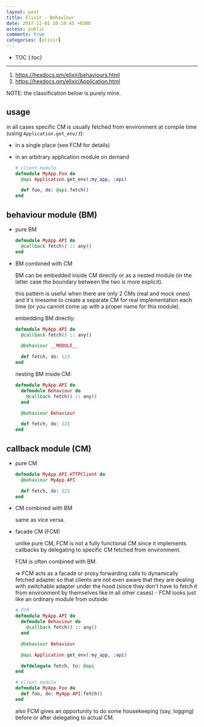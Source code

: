 ```yaml
---
layout: post
title: Elixir - Behaviour
date: 2017-11-01 10:10:45 +0300
access: public
comments: true
categories: [elixir]
---
```


<!-- more -->

* TOC
{:toc}
<hr>

1. <https://hexdocs.pm/elixir/behaviours.html>
2. <https://hexdocs.pm/elixir/Application.html>

NOTE: the classification below is purely mine.

usage
-----

in all cases specific CM is usually fetched from environment
at compile time (using `Application.get_env/3`):

- in a single place (see FCM for details)
- in an arbitrary application module on demand

  ```elixir
  # client module
  defmodule MyApp.Foo do
    @api Application.get_env(:my_app, :api)

    def foo, do: @api.fetch()
  end
  ```

behaviour module (BM)
---------------------

- pure BM

  ```elixir
  defmodule MyApp.API do
    @callback fetch() :: any()
  end
  ```

- BM combined with CM

  BM can be embedded inside CM directly or as a nested module
  (in the latter case the boundary between the two is more explicit).

  this pattern is useful when there are only 2 CMs (real and mock ones)
  and it's tiresome to create a separate CM for real implementation
  each time (or you cannot come up with a proper name for this module).

  embedding BM directly:

  ```elixir
  defmodule MyApp.API do
    @callback fetch() :: any()

    @behaviour __MODULE__

    def fetch, do: 123
  end
  ```

  nesting BM inside CM:

  ```elixir
  defmodule MyApp.API do
    defmodule Behaviour do
      @callback fetch() :: any()
    end

    @behaviour Behaviour

    def fetch, do: 123
  end
  ```

callback module (CM)
--------------------

- pure CM

  ```elixir
  defmodule MyApp.API.HTTPClient do
    @behaviour MyApp.API

    def fetch, do: 123
  end
  ````

- CM combined with BM

  same as vice versa.

- facade CM (FCM)

  unlike pure CM, FCM is not a fully functional CM since it implements
  callbacks by delegating to specific CM fetched from environment.

  FCM is often combined with BM.

  => FCM acts as a facade or proxy forwarding calls to dynamically
  fetched adapter so that clients are not even aware that they are
  dealing with switchable adapter under the hood (since they don't
  have to fetch it from environment by themselves like in all other
  cases) - FCM looks just like an ordinary module from outside:

  ```elixir
  # FCM
  defmodule MyApp.API do
    defmodule Behaviour do
      @callback fetch() :: any()
    end

    @behaviour Behaviour

    @api Application.get_env(:my_app, :api)

    defdelegate fetch, to: @api
  end

  # client module
  defmodule MyApp.Foo do
    def foo, do: MyApp.API.fetch()
  end
  ```

  also FCM gives an opportunity to do some housekeeping
  (say, logging) before or after delegating to actual CM.
